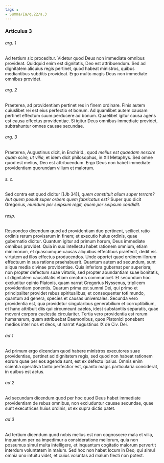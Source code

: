 ```yaml
---
tags : 
- Summa/Ia/q.22/a.3
---
```


### Articulus 3

###### arg. 1
Ad tertium sic proceditur. Videtur quod Deus non immediate omnibus provideat. Quidquid enim est dignitatis, Deo est attribuendum. Sed ad dignitatem alicuius regis pertinet, quod habeat ministros, quibus mediantibus subditis provideat. Ergo multo magis Deus non immediate omnibus providet.

###### arg. 2
Praeterea, ad providentiam pertinet res in finem ordinare. Finis autem cuiuslibet rei est eius perfectio et bonum. Ad quamlibet autem causam pertinet effectum suum perducere ad bonum. Quaelibet igitur causa agens est causa effectus providentiae. Si igitur Deus omnibus immediate providet, subtrahuntur omnes causae secundae.

###### arg. 3
Praeterea, Augustinus dicit, in Enchirid., quod *melius est quaedam nescire quam scire, ut vilia*, et idem dicit philosophus, in XII Metaphys. Sed omne quod est melius, Deo est attribuendum. Ergo Deus non habet immediate providentiam quorundam vilium et malorum.

###### s. c.
Sed contra est quod dicitur [[Jb 34]], *quem constituit alium super terram? Aut quem posuit super orbem quem fabricatus est?* Super quo dicit Gregorius, *mundum per seipsum regit, quem per seipsum condidit*.

###### resp.
Respondeo dicendum quod ad providentiam duo pertinent, scilicet ratio ordinis rerum provisarum in finem; et executio huius ordinis, quae gubernatio dicitur. Quantum igitur ad primum horum, Deus immediate omnibus providet. Quia in suo intellectu habet rationem omnium, etiam minimorum, et quascumque causas aliquibus effectibus praefecit, dedit eis virtutem ad illos effectus producendos. Unde oportet quod ordinem illorum effectuum in sua ratione praehabuerit. Quantum autem ad secundum, sunt aliqua media divinae providentiae. Quia inferiora gubernat per superiora; non propter defectum suae virtutis, sed propter abundantiam suae bonitatis, ut dignitatem causalitatis etiam creaturis communicet. Et secundum hoc excluditur opinio Platonis, quam narrat Gregorius Nyssenus, triplicem providentiam ponentis. Quarum prima est summi Dei, qui primo et principaliter providet rebus spiritualibus; et consequenter toti mundo, quantum ad genera, species et causas universales. Secunda vero providentia est, qua providetur singularibus generabilium et corruptibilium, et hanc attribuit diis qui circumeunt caelos, idest substantiis separatis, quae movent corpora caelestia circulariter. Tertia vero providentia est rerum humanarum, quam attribuebat Daemonibus, quos Platonici ponebant medios inter nos et deos, ut narrat Augustinus IX de Civ. Dei.

###### ad 1
Ad primum ergo dicendum quod habere ministros executores suae providentiae, pertinet ad dignitatem regis, sed quod non habeat rationem eorum quae per eos agenda sunt, est ex defectu ipsius. Omnis enim scientia operativa tanto perfectior est, quanto magis particularia considerat, in quibus est actus.

###### ad 2
Ad secundum dicendum quod per hoc quod Deus habet immediate providentiam de rebus omnibus, non excluduntur causae secundae, quae sunt executrices huius ordinis, ut ex supra dictis patet.

###### ad 3
Ad tertium dicendum quod nobis melius est non cognoscere mala et vilia, inquantum per ea impedimur a consideratione meliorum, quia non possumus simul multa intelligere, et inquantum cogitatio malorum pervertit interdum voluntatem in malum. Sed hoc non habet locum in Deo, qui simul omnia uno intuitu videt, et cuius voluntas ad malum flecti non potest.

